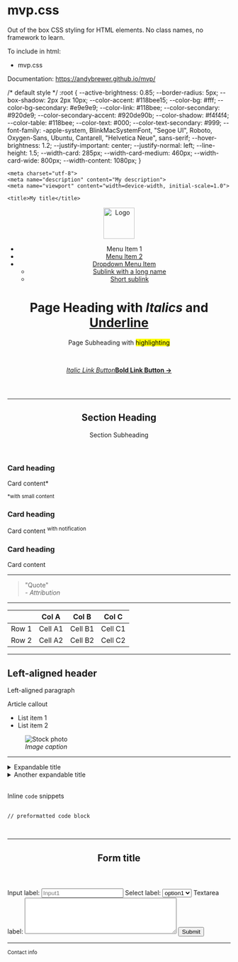 # mvp.css
Out of the box CSS styling for HTML elements. No class names, no framework to learn.

To include in html:
- mvp.css

Documentation: https://andybrewer.github.io/mvp/



/* default style */
:root {
    --active-brightness: 0.85;
    --border-radius: 5px;
    --box-shadow: 2px 2px 10px;
    --color-accent: #118bee15;
    --color-bg: #fff;
    --color-bg-secondary: #e9e9e9;
    --color-link: #118bee;
    --color-secondary: #920de9;
    --color-secondary-accent: #920de90b;
    --color-shadow: #f4f4f4;
    --color-table: #118bee;
    --color-text: #000;
    --color-text-secondary: #999;
    --font-family: -apple-system, BlinkMacSystemFont, "Segoe UI", Roboto, Oxygen-Sans, Ubuntu, Cantarell, "Helvetica Neue", sans-serif;
    --hover-brightness: 1.2;
    --justify-important: center;
    --justify-normal: left;
    --line-height: 1.5;
    --width-card: 285px;
    --width-card-medium: 460px;
    --width-card-wide: 800px;
    --width-content: 1080px;
}
  


<!-- MVP.css quickstart template: https://github.com/andybrewer/mvp/ -->

<!DOCTYPE html>
<html lang="en">

<head>
    <link rel="icon" href="https://via.placeholder.com/70x70">
    <link rel="stylesheet" href="./mvp.css">

    <meta charset="utf-8">
    <meta name="description" content="My description">
    <meta name="viewport" content="width=device-width, initial-scale=1.0">

    <title>My title</title>
</head>

<body>
    <header>
        <nav>
            <a href="/"><img alt="Logo" src="https://via.placeholder.com/200x70?text=Logo" height="70"></a>
            <ul>
                <li>Menu Item 1</li>
                <li><a href="#section-1">Menu Item 2</a></li>
                <li><a href="#">Dropdown Menu Item</a>
                    <ul>
                        <li><a href="#">Sublink with a long name</a></li>
                        <li><a href="#">Short sublink</a></li>
                    </ul>
                </li>
            </ul>
        </nav>
        <h1>Page Heading with <i>Italics</i> and <u>Underline</u></h1>
        <p>Page Subheading with <mark>highlighting</mark></p>
        <br>
        <p><a href="#"><i>Italic Link Button</i></a><a href="#"><b>Bold Link Button &rarr;</b></a></p>
    </header>
    <main>
        <hr>
        <section id="section-1">
            <header>
                <h2>Section Heading</h2>
                <p>Section Subheading</p>
            </header>
            <aside>
                <h3>Card heading</h3>
                <p>Card content*</p>
                <p><small>*with small content</small></p>
            </aside>
            <aside>
                <h3>Card heading</h3>
                <p>Card content <sup>with notification</sup></p>
            </aside>
            <aside>
                <h3>Card heading</h3>
                <p>Card content</p>
            </aside>
        </section>
        <hr>
        <section>
            <blockquote>
                "Quote"
                <footer><i>- Attribution</i></footer>
            </blockquote>
        </section>
        <hr>
        <section>
            <table>
                <thead>
                    <tr>
                        <th></th>
                        <th>Col A</th>
                        <th>Col B</th>
                        <th>Col C</th>
                    </tr>
                </thead>
                <tr>
                    <td>Row 1</td>
                    <td>Cell A1</td>
                    <td>Cell B1</td>
                    <td>Cell C1</td>
                </tr>
                <tr>
                    <td>Row 2</td>
                    <td>Cell A2</td>
                    <td>Cell B2</td>
                    <td>Cell C2</td>
                </tr>
            </table>
        </section>
        <hr>
        <article>
            <h2>Left-aligned header</h2>
            <p>Left-aligned paragraph</p>
            <aside>
                <p>Article callout</p>
            </aside>
            <ul>
                <li>List item 1</li>
                <li>List item 2</li>
            </ul>
            <figure>
                <img alt="Stock photo" src="https://via.placeholder.com/1080x500?text=Amazing+stock+photo">
                <figcaption><i>Image caption</i></figcaption>
            </figure>
        </article>
        <hr>
        <div>
            <details>
                <summary>Expandable title</summary>
                <p>Revealed content</p>
            </details>
            <details>
                <summary>Another expandable title</summary>
                <p>More revealed content</p>
            </details>
            <br>
            <p>Inline <code>code</code> snippets</p>
            <pre>
                <code>
// preformatted code block
                </code>
            </pre>
        </div>
        <hr>
        <section>
            <form>
                <header>
                    <h2>Form title</h2>
                </header>
                <label for="input1">Input label:</label>
                <input type="text" id="input1" name="input1" size="20" placeholder="Input1">
                <label for="select1">Select label:</label>
                <select id="select1">
                    <option value="option1">option1</option>
                    <option value="option2">option2</option>
                </select>
                <label for="textarea1">Textarea label:</label>
                <textarea cols="40" rows="5" id="textarea1"></textarea>
                <button type="submit">Submit</button>
            </form>
        </section>
    </main>
    <footer>
        <hr>
        <p>
            <small>Contact info</small>
        </p>
    </footer>
</body>

</html>
